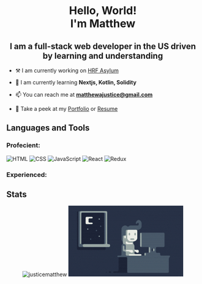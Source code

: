 <h1 align="center">Hello, World!<br>I'm Matthew</h1>
<h2 align="center">I am a full-stack web developer in the US driven by learning and understanding</h2>

- ⚒ I am currently working on [HRF Asylum](https://github.com/Lambda-School-Labs/human-rights-first-asylum-fe-a)

- 🌱 I am currently learning **Nextjs, Kotlin, Solidity**

- 📫 You can reach me at **matthewajustice@gmail.com**

- 👀 Take a peek at my [Portfolio](https://justice-portfolio.vercel.app/) or [Resume](https://docs.google.com/document/d/1XSTyd6zWcjnw9IMolWHHrZOU9A4LkUAu6DNpRCtfxvA/edit?usp=sharing)

## Languages and Tools
### Profecient:
![HTML](https://img.shields.io/badge/HTML-2E3440?style=for-the-badge&logo=html5)
![CSS](https://img.shields.io/badge/CSS-2E3440?style=for-the-badge&logo=css3)
![JavaScript](https://img.shields.io/badge/JavaScript-2E3440?style=for-the-badge&logo=javascript)
![React](https://img.shields.io/badge/React-2E3440?style=for-the-badge&logo=react)
![Redux](https://img.shields.io/badge/Redux-2E3440?style=for-the-badge&logo=redux)
  
### Experienced:

<h2 align="left">Stats</h2>

<p align="center">
<img src="https://github-readme-stats.vercel.app/api?username=justicematthew&show_icons=true&locale=en&&theme=nord&&layout=compact&hide_border=true&count_private=true&line_height=23&border_radius=false" alt="justicematthew" />
<img alt="Night Coding" src="https://raw.githubusercontent.com/AVS1508/AVS1508/master/assets/Night-Coding.gif"/>
</p>
